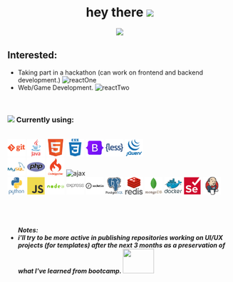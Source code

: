 <div id="header" align="center">
  <h1>hey there
  <img src="https://media.giphy.com/media/hvRJCLFzcasrR4ia7z/giphy.gif" width="30px"/></h1>
  <img src="https://media.tenor.com/X2pAPJa27_AAAAAM/what-are-you-doing-liam-walsh.gif" width="200"/>
</div>
<div id ="interest">
  <h2> Interested: </h2>
  <ul>
    <li> Taking part in a hackathon (can work on frontend and backend development.) 
    <img src="https://i.pinimg.com/originals/58/b2/cf/58b2cfd8cea2e39f50b7781876d178b5.gif" title="reactOne" alt="reactOne" width="50" height="50"/></li>
    <li> Web/Game Development. <img src="https://pic.funnygifsbox.com/uploads/2022/01/funnygifsbox.com-2022-01-22-12-31-51-85.gif" title="reactTwo" alt="reactTwo" width="50" height="50" /> </li>
  </ul>
</div>
<br>
<div id="languages">
<h3><img src="https://img.icons8.com/external-others-inmotus-design/256/external-Loading-loaders-others-inmotus-design-6.png" width="20px"/> Currently using:</h3><br>
  <img src="https://github.com/devicons/devicon/blob/master/icons/git/git-plain-wordmark.svg" title="git" alt="git" width="40" height="40" />
  <img src="https://github.com/devicons/devicon/blob/master/icons/java/java-original-wordmark.svg" title="Java" alt="Java" width="40" height="40"/>
  <img src="https://github.com/devicons/devicon/blob/master/icons/html5/html5-original.svg" title="HTML5" alt="HTML" width="40" height="40"/>
  <img src="https://github.com/devicons/devicon/blob/master/icons/css3/css3-plain-wordmark.svg"  title="CSS3" alt="CSS" width="40" height="40"/>
  <img src="https://github.com/devicons/devicon/blob/master/icons/bootstrap/bootstrap-original.svg" title="Bootstrap" alt="BS" width="40" height="40"/>
  <img src="https://github.com/devicons/devicon/blob/master/icons/less/less-plain-wordmark.svg" title="Less" alt="Less" width="40" height="40"/>
  <img src="https://github.com/devicons/devicon/blob/master/icons/jquery/jquery-plain-wordmark.svg" title="jquery" alt="jquery" width="40" height="40" /> <br>
  <img src="https://github.com/devicons/devicon/blob/master/icons/mysql/mysql-original-wordmark.svg" title="MySQL"  alt="MySQL" width="40" height="40"/> 
  <img src="https://github.com/devicons/devicon/blob/master/icons/php/php-original.svg" title="PHP"  alt="PHP" width="40" height="40"/>
  <img src="https://github.com/devicons/devicon/blob/master/icons/codeigniter/codeigniter-plain-wordmark.svg" title="CI" alt="CI" width="40" height="40"/>
  <img src="https://upload.wikimedia.org/wikipedia/commons/a/a1/AJAX_logo_by_gengns.svg" title="ajax" alt="ajax" width="70" height="40"/> <br>
  <img src="https://github.com/devicons/devicon/blob/master/icons/python/python-original-wordmark.svg" title="python" alt="python" width="40" height="40" />
  <img src="https://github.com/devicons/devicon/blob/master/icons/javascript/javascript-original.svg" title="JavaScript" alt="JavaScript" width="40" height="40"/>
  <img src="https://github.com/devicons/devicon/blob/master/icons/nodejs/nodejs-plain-wordmark.svg" title="JSnode" alt="JavaScript" width="40" height="40"/>
  <img src="https://github.com/devicons/devicon/blob/master/icons/express/express-original-wordmark.svg" title="express" alt="express" width="40" height="40" />
  <img src="https://github.com/devicons/devicon/blob/master/icons/socketio/socketio-original-wordmark.svg" title="socket" alt="socket" width="40" height="40" />
  <img src="https://github.com/devicons/devicon/blob/master/icons/postgresql/postgresql-original-wordmark.svg" title="postgresql" alt="postgresql" width="40" height="40" />
  <img src="https://github.com/devicons/devicon/blob/master/icons/redis/redis-original-wordmark.svg" title="redis" alt="redis" width="40" height="40" />
  <img src="https://github.com/devicons/devicon/blob/master/icons/mongodb/mongodb-original-wordmark.svg" title="mongodb" alt="mongodb" width="40" height="40" />
  <img src="https://github.com/devicons/devicon/blob/master/icons/docker/docker-original-wordmark.svg" title="docker" alt="docker" width="40" height="40" />
  <img src="https://github.com/devicons/devicon/blob/master/icons/selenium/selenium-original.svg" title="selenium" alt="selenium" width="40" height="40" />
  <img src="https://github.com/devicons/devicon/blob/master/icons/jenkins/jenkins-original.svg" title="jenkins" alt="jenkins" width="40" height="40" />
</div>

<br><br>
  
  <ul><h5> 
  Notes: <br>
  <li> i'll try to be more active in publishing repositories working on UI/UX projects (for templates) after the next 3 months as a preservation of what I've learned from bootcamp. <img src="https://img-19.ccm.net/kk6ljbaL1Sv30HfnCCwSG2jGeSI=/1500x/smart/0ef5389fa57a4f69b59827673658377a/ccmcms-enccm/37292488.gif" width="70" height="55"></li>
  
  </h5></ul>
